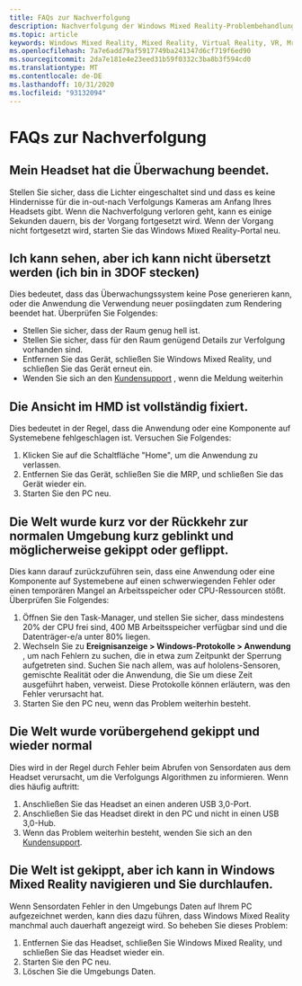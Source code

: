 ```yaml
---
title: FAQs zur Nachverfolgung
description: Nachverfolgung der Windows Mixed Reality-Problembehandlung, die über die standardmäßige Kundensupport Dokumentation hinausgeht
ms.topic: article
keywords: Windows Mixed Reality, Mixed Reality, Virtual Reality, VR, Mr, Problembehandlung, Fehler, Hilfe, Support, Nachverfolgung
ms.openlocfilehash: 7a7e6add79af5917749ba241347d6cf719f6ed90
ms.sourcegitcommit: 2da7e181e4e23eed31b59f0332c3ba8b3f594cd0
ms.translationtype: MT
ms.contentlocale: de-DE
ms.lasthandoff: 10/31/2020
ms.locfileid: "93132094"
---
```

# <a name="tracking-faqs"></a>FAQs zur Nachverfolgung

## <a name="my-headset-has-stopped-tracking"></a>Mein Headset hat die Überwachung beendet.

Stellen Sie sicher, dass die Lichter eingeschaltet sind und dass es keine Hindernisse für die in-out-nach Verfolgungs Kameras am Anfang Ihres Headsets gibt. Wenn die Nachverfolgung verloren geht, kann es einige Sekunden dauern, bis der Vorgang fortgesetzt wird. Wenn der Vorgang nicht fortgesetzt wird, starten Sie das Windows Mixed Reality-Portal neu.

## <a name="i-can-look-around-but-i-cant-translate-im-stuck-in-3dof"></a>Ich kann sehen, aber ich kann nicht übersetzt werden (ich bin in 3DOF stecken)

Dies bedeutet, dass das Überwachungssystem keine Pose generieren kann, oder die Anwendung die Verwendung neuer posiingdaten zum Rendering beendet hat. Überprüfen Sie Folgendes:

* Stellen Sie sicher, dass der Raum genug hell ist.
* Stellen Sie sicher, dass für den Raum genügend Details zur Verfolgung vorhanden sind.
* Entfernen Sie das Gerät, schließen Sie Windows Mixed Reality, und schließen Sie das Gerät erneut ein.
* Wenden Sie sich an den [Kundensupport](https://support.microsoft.com/) , wenn die Meldung weiterhin

## <a name="the-view-in-the-hmd-is-completely-frozen"></a>Die Ansicht im HMD ist vollständig fixiert.

Dies bedeutet in der Regel, dass die Anwendung oder eine Komponente auf Systemebene fehlgeschlagen ist. Versuchen Sie Folgendes:

1. Klicken Sie auf die Schaltfläche "Home", um die Anwendung zu verlassen.
2. Entfernen Sie das Gerät, schließen Sie die MRP, und schließen Sie das Gerät wieder ein.
3. Starten Sie den PC neu.

## <a name="the-world-briefly-froze-and-perhaps-tilted-or-flipped-upside-down-before-returning-to-normal"></a>Die Welt wurde kurz vor der Rückkehr zur normalen Umgebung kurz geblinkt und möglicherweise gekippt oder geflippt.

Dies kann darauf zurückzuführen sein, dass eine Anwendung oder eine Komponente auf Systemebene auf einen schwerwiegenden Fehler oder einen temporären Mangel an Arbeitsspeicher oder CPU-Ressourcen stößt. Überprüfen Sie Folgendes:

1. Öffnen Sie den Task-Manager, und stellen Sie sicher, dass mindestens 20% der CPU frei sind, 400 MB Arbeitsspeicher verfügbar sind und die Datenträger-e/a unter 80% liegen.
2. Wechseln Sie zu **Ereignisanzeige > Windows-Protokolle > Anwendung** , um nach Fehlern zu suchen, die in etwa zum Zeitpunkt der Sperrung aufgetreten sind. Suchen Sie nach allem, was auf hololens-Sensoren, gemischte Realität oder die Anwendung, die Sie um diese Zeit ausgeführt haben, verweist. Diese Protokolle können erläutern, was den Fehler verursacht hat.
3. Starten Sie den PC neu, wenn das Problem weiterhin besteht.

## <a name="the-world-flipped-upside-down-momentarily-and-returned-to-normal"></a>Die Welt wurde vorübergehend gekippt und wieder normal

Dies wird in der Regel durch Fehler beim Abrufen von Sensordaten aus dem Headset verursacht, um die Verfolgungs Algorithmen zu informieren. Wenn dies häufig auftritt:

1. Anschließen Sie das Headset an einen anderen USB 3,0-Port.
2. Anschließen Sie das Headset direkt in den PC und nicht in einen USB 3,0-Hub.
3. Wenn das Problem weiterhin besteht, wenden Sie sich an den [Kundensupport](https://support.microsoft.com/).

## <a name="the-world-is-tilted-but-i-can-navigate-and-walk-around-in-windows-mixed-reality"></a>Die Welt ist gekippt, aber ich kann in Windows Mixed Reality navigieren und Sie durchlaufen.

Wenn Sensordaten Fehler in den Umgebungs Daten auf Ihrem PC aufgezeichnet werden, kann dies dazu führen, dass Windows Mixed Reality manchmal auch dauerhaft angezeigt wird. So beheben Sie dieses Problem:

1. Entfernen Sie das Headset, schließen Sie Windows Mixed Reality, und schließen Sie das Headset wieder ein.
2. Starten Sie den PC neu.
3. Löschen Sie die Umgebungs Daten.